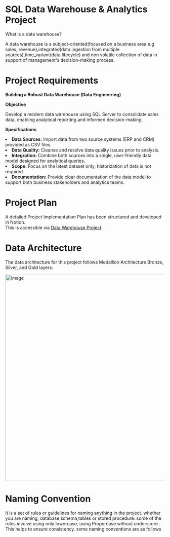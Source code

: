 # SQL Data Warehouse & Analytics Project
<p>What is a data warehouse?</p>
<p>A data warehouse is a subject-oriented(focused on a business area e.g sales, revenue),integrated(data ingestion from multiple sources),time_variant(data lifecycle) and non volatile collection of data in support of management's decision-making process.</p>

<h1>Project Requirements</h1>

**Building a Robust Data Warehouse (Data Engineering)**

**Objective**
<p>Develop a modern data warehouse using SQL Server to consolidate sales data, enabling analytical reporting and informed decision-making.</p>

<b>Specifications</b>
<li><b>Data Sources:</b> Import data from two source systems (ERP and CRM) provided as CSV files.</li>
<li><b>Data Quality:</b> Cleanse and resolve data quality issues prior to analysis.</li>
<li><b>Integration:</b> Combine both sources into a single, user-friendly data model designed for analytical queries.</li>
<li><b>Scope:</b> Focus on the latest dataset only; historization of data is not required.</li>
<li><b>Documentation:</b> Provide clear documentation of the data model to support both business stakeholders and analytics teams.</li>

# Project Plan
A detailed Project Implementation Plan has been structured and developed in Notion.  
This is accessible via [Data Warehouse Project](https://www.notion.so/Data-Warehouse-Project-2714cb2905d580249a23c0fe5ae25374?source=copy_link).



# Data Architecture
<p>The data architecture for this project follows Medallion Architecture Bronze, Silver, and Gold layers:</p>
<img width="892" height="652" alt="image" src="https://github.com/user-attachments/assets/63b4b84d-a02c-4b31-b0b9-64aab4d287f3" />

# Naming Convention
It is a set of rules or guidelines for naming anything in the project. whether you are naming, database,schema,tables or stored procedure. some of the rules involve using only lowercase, using Propercase without underscore . This helps to ensure consistency. some naming conventions are as follows

